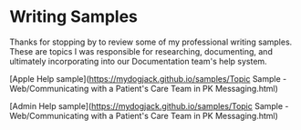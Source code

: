 # Writing Samples
Thanks for stopping by to review some of my professional writing samples. These are topics I was responsible for researching, documenting, and ultimately incorporating into our Documentation team's help system. 

[Apple Help sample](https://mydogjack.github.io/samples/Topic Sample - Web/Communicating with a Patient's Care Team in PK Messaging.html)

[Admin Help sample](https://mydogjack.github.io/samples/Topic Sample - Web/Communicating with a Patient's Care Team in PK Messaging.html)
